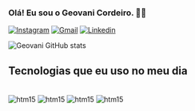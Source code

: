 ### Olá! Eu sou o Geovani Cordeiro. 🖖🏽

[![Instagram](https://img.shields.io/badge/Instagram-E4405F?style=for-the-badge&logo=instagram&logoColor=white)](https://www.instagram.com/geovanigcs/)
[![Gmail](	https://img.shields.io/badge/Gmail-D14836?style=for-the-badge&logo=gmail&logoColor=white)](https://mail.google.com/mail/u/0/#inbox)
[![Linkedin](https://img.shields.io/badge/LinkedIn-0077B5?style=for-the-badge&logo=linkedin&logoColor=white)](https://www.linkedin.com/in/geovani-cordeiro-bb7931111/)

![Geovani GitHub stats](https://github-readme-stats.vercel.app/api?username=geovanigcs&show_icons=true&theme=dark)

## Tecnologias que eu uso no meu dia

<div style="display: inline_block"><br/>
    <img align="center" alt="htm15" src="https://img.shields.io/badge/HTML5-E34F26?style=for-the-badge&logo=html5&logoColor=white"/>
    <img align="center" alt="htm15" src="https://img.shields.io/badge/CSS3-1572B6?style=for-the-badge&logo=css3&logoColor=white"/>
    <img align="center" alt="htm15" src="https://img.shields.io/badge/JavaScript-323330?style=for-the-badge&logo=javascript&logoColor=F7DF1E"/>
    <img align="center" alt="htm15" src="https://img.shields.io/badge/Python-14354C?style=for-the-badge&logo=python&logoColor=white"/>
</div>
